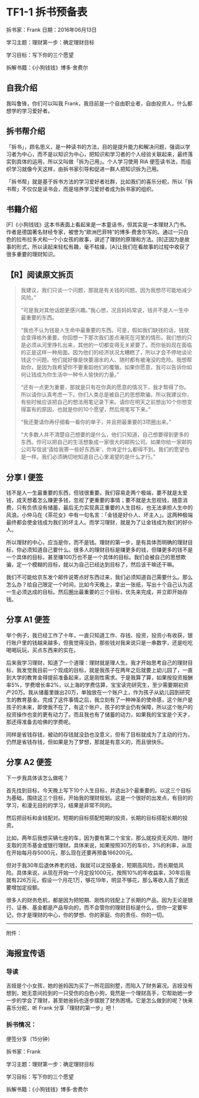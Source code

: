 # TF1-1 拆书预备表

拆书家：Frank  日期：2016年06月13日

学习主题：理财第一步：确定理财目标

学习目标：写下你的三个愿望

拆解书籍：《小狗钱钱》博多·舍费尔

## 自我介绍

我叫鲁锋，你们可以叫我 Frank，我目前是一个自由职业者，自由投资人，什么都想学的学习爱好者。

## 拆书帮介绍

「拆书」，顾名思义，是一种读书的方法，目的是提升能力和解决问题，强调以学习者为中心，而不是以知识为中心，把知识和学习者的个人经验关联起来，最终落实到具体的运用，所以又叫做「拆为己用」。个人学习使用 RIA 便签读书法，而组织学习就像今天这样，由拆书家引导和促进一群人把知识拆为己用。

「拆书帮」就是基于拆书方法的学习爱好者社群，比如我们的喜乐分舵，所以「拆书帮」不仅仅是读书会，而是培养学习爱好者成为拆书家的组织。

## 书籍介绍

[F]《小狗钱钱》这本书表面上看起来是一本童话书，但其实是一本理财入门书。作者是德国著名财经专家，被誉为“欧洲巴菲特”的博多·费舍尔写的。通过一只白色的拉布拉多犬和一个小女孩的故事，讲述了理财的原理和方法。[B]正因为是故事的形式，所以读起来轻松有趣，毫不枯燥，[A]让我们在看故事的过程中收获了很多重要的理财知识。

## 【R】阅读原文拆页

> 我建议，我们只谈一个问题，那就是有关钱的问题。因为我想尽可能地减少风险。”  
> 
> “可是我对其他话题更感兴趣。”我心想，况且妈妈常说，钱并不是人一生中最重要的东西。  
> 
> “我也不认为钱是人生命中最重要的东西。可是，假如我们缺钱的话，钱就会变得格外重要。你回想一下那次我们差点淹死在河里的情形。我们想的只是必须从河里挣扎出来，其他的一切都变得无关紧要了。而你爸妈现在面临的正是这样一种局面。因为他们的经济状况太糟糕了，所以才会不停地谈论钱这个问题。他们就好像是快要溺水的人、随时都有被淹没的危险。我想帮助你，是因为我希望你不要重蹈他们的覆辙。如果你愿意，我可以告诉你如何让钱成为你生活中一种令人愉快的力量。”  
> 
> “还有一点更为重要，那就是只有在你真的愿意的情况下，我才帮得了你。所以请你认真考虑一下。你们人类总是被自己的思想欺骗，所以我建议你，有些时候应该把自己的想法用笔记录下来。请你在明天之前想出10个你想变得富有的原因，也就是你的10个愿望，然后用笔写下来。”  
> 
> “我还要请你再仔细看一看你的单子，并且把最重要的3项圈出来。”  
> 
> “大多数人并不清楚自己想要的是什么，他们只知道，自己想要得到更多的东西。你可以把自己的生活想象成一家很大的邮购公司。如果你给一家邮购公司写信说‘请给我寄一些好东西来’，你肯定什么都得不到。我们的愿望也是一样。我们必须确切地知道自己心里渴望的是什么才行。”

## 分享 I 便签

钱不是人一生最重要的东西，但钱很重要。我们容易走两个极端，要不就是太爱钱，成天想着怎么赚更多钱，忽视了更重要的事情；要不就是太忽视钱，随意消费，只有负债没有储蓄，最后无力实现真正重要的人生目标，也无法承担人生中的风浪。小仲马在《茶花女》中有一句名言：「金钱是好仆人、坏主人」。这两种极端最终都会使金钱成为我们的坏主人。而学习理财，就是为了让金钱成为我们的好仆人。

所以理财的中心，应当是你，而不是钱。理财的第一步，是有具体而明确的理财目标，你必须知道自己要什么。很多人的理财目标是赚更多的钱，但赚更多的钱不是一个具体的目标，甚至赚100万也不是一个具体的目标。我们会被自己的思想欺骗，定一个模糊的目标，就以为自己已经达到目标了，然后该干嘛还干嘛。

我们不可能给京东发个邮件说寄点好东西过来，我们必须知道自己需要什么。那么怎么办？给自己限定一个时间，比如今天晚上，拿出一张纸，写出十个自己认为这一生必须达成的目标。然后圈出最重要的三个目标，优先来完成，并立即开始存钱。

## 分享 A1 便签

举个例子，我已经工作了十年，一直只知道工作、存钱、投资，投资小有收获，银行账户里的钱越来越多，但我觉得没劲，那些钱对我来说只是一串数字，还是吃吃喝喝玩玩，买点东西来的实在。

后来我学习理财，知道了一个道理：理财就是理人生。我才开始思考自己的理财目标，我发觉我目前一个现成的目标，就是我孩子在两年之后就要上幼儿园了，一直到大学的教育金得提前准备起来，这是刚性需求。于是我算了算，如果按投资报酬率5%，学费增长率2%，以上海的学费估算，宝宝读完研究生，至少需要期初资产20万。我从储蓄里拨出20万，单独放在一个账户上，作为孩子从幼儿园到研究生的教育基金。完成了这件事情之后，我立刻有了一种神圣的使命感，这个账户是孩子的未来，即使我不在了，有这个账户，孩子的学业仍有保障，所以这个账户的投资操作也变的更有动力了。而且我也有了储蓄的动力，如果我的宝宝是个天才，那还得准备去哈佛的学费呢。

同样是省钱存钱，被动的存钱就没劲也没意义，但有了目标就成为了主动的行为，仍然是省钱存钱，但如果是为了梦想，那就是有意义的，而且很快乐。

## 分享 A2 便签

下一步我具体该怎么做呢？

首先找到目标，今天晚上写下10个人生目标，并选出3个最重要的。以这三个目标为基础，围绕这三个目标，开始我的理财规划。这是一个很好的出发点，有目的的学习，和漫无目的的学习，结果是非常不同的。

然后把目标和金钱配对。短期的目标搭配短期的投资，长期的目标搭配长期的投资。

比如，两年后我想买辆七座的车，因为要有第二个宝宝，那么就投资无风险、随时支取的货币基金或银行理财。具体来说，如果按照30万的车价，3%的利率，从现在开始每月存5000元，那么现在还要再预备166200元。

但对于我30年后退休养老的钱，我就可以定投基金，短期高风险，而长期低风险。具体来说，从现在开始一个月定投1000元，按照10%的年收益率，30年后我就有226万元，假设一个月花1万，够花19年，明显不够花，那么等收入高了我还要增加定投额。

很多人的财务危机，都是因为把短期、刚性的钱配上了长期的产品，因为无论是银行、证券、基金都是产品导向的，而不会管你的理财目标是什么，但你一定要牢记，你才是理财的中心，你的梦想、你的家庭、你的责任、你的一切。

---

附件：

## 海报宣传语

### 导读

吉娅是个小女孩，她的爸妈因为买了一所花园别墅，而陷入了财务窘况。吉娅没有想到，她无意间捡到的一只受伤的白色小狗，竟然是一个理财高手，它帮助她一步一步的学会了理财，甚至她爸妈也逐步摆脱了财务困境。它是怎么做到的呢？快来喜乐分舵，听 Frank 分享「理财的第一步」吧！

### 拆书情况：

便签分享（15分钟）

拆书家：Frank

学习主题：理财第一步：确定理财目标

学习目标：写下你的三个愿望

拆解书籍：《小狗钱钱》博多·舍费尔